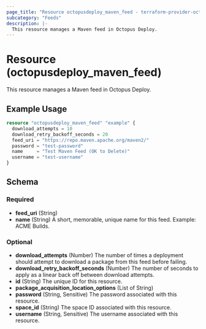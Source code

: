 ```yaml
---
page_title: "Resource octopusdeploy_maven_feed - terraform-provider-octopusdeploy"
subcategory: "Feeds"
description: |-
  This resource manages a Maven feed in Octopus Deploy.
---
```


# Resource (octopusdeploy_maven_feed)

This resource manages a Maven feed in Octopus Deploy.

## Example Usage

```terraform
resource "octopusdeploy_maven_feed" "example" {
  download_attempts = 10
  download_retry_backoff_seconds = 20
  feed_uri = "https://repo.maven.apache.org/maven2/"
  password = "test-password"
  name     = "Test Maven Feed (OK to Delete)"
  username = "test-username"
}
```
<!-- schema generated by tfplugindocs -->
## Schema

### Required

- **feed_uri** (String)
- **name** (String) A short, memorable, unique name for this feed. Example: ACME Builds.

### Optional

- **download_attempts** (Number) The number of times a deployment should attempt to download a package from this feed before failing.
- **download_retry_backoff_seconds** (Number) The number of seconds to apply as a linear back off between download attempts.
- **id** (String) The unique ID for this resource.
- **package_acquisition_location_options** (List of String)
- **password** (String, Sensitive) The password associated with this resource.
- **space_id** (String) The space ID associated with this resource.
- **username** (String, Sensitive) The username associated with this resource.


